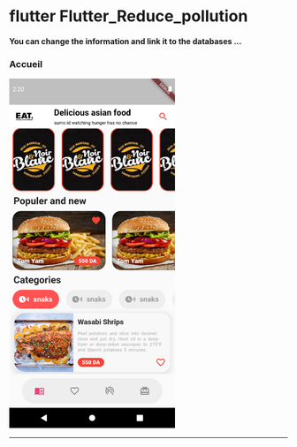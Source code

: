 
<h1> flutter Flutter_Reduce_pollution </h1> <h4> You can change the information and link it to the databases ...</h4>
<h3>Accueil</h3>
<img src="https://github.com/abenkoula71/Flutter-app-food-menu/blob/main/Screenshot_1643399804.png" width="300" /> <hr>
